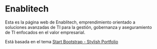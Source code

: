 # Enablitech

Esta es la página web de Enablitech, emprendimiento orientado a soluciones avanzadas de TI para la gestión, gobernanza y aseguramiento de TI enfocados en el valor empresarial.

Está basada en el tema [Start Bootstrap - Stylish Portfolio](https://startbootstrap.com/template-overviews/stylish-portfolio/)
